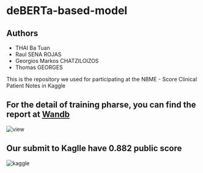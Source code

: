 

# deBERTa-based-model
## Authors

* THAI Ba Tuan
* Raul SENA ROJAS
* Georgios Markos CHATZILOIZOS
* Thomas GEORGES

This is the repository we used for participating at the NBME - Score Clinical Patient Notes in Kaggle 

## For the detail of training pharse, you can find the report at [Wandb](https://wandb.ai/batuan1405/NBME-Public/runs/37434b2v?workspace=user-batuan1405)
![view](https://drive.google.com/uc?export=view&id=1FDoAd506owBL0ZAWjQ8RJdJjmHqw7j-9)

## Our submit to Kaglle have 0.882 public score
![kaggle](https://drive.google.com/uc?export=view&id=1NY9mLobVlb2D0l6q5ym8ZSDZFiXIO1Yf)

